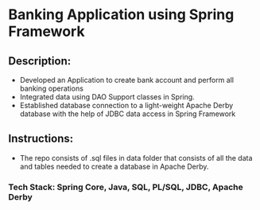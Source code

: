 # Banking Application using Spring Framework

## Description:
- Developed an Application to create bank account and perform all banking operations
- Integrated data using DAO Support classes in Spring.
- Established database connection to a light-weight Apache Derby database with the help of JDBC data access in Spring Framework

## Instructions:
- The repo consists of .sql files in data folder that consists of all the data and tables needed to create a database in Apache Derby.

### Tech Stack: Spring Core, Java, SQL, PL/SQL, JDBC, Apache Derby
